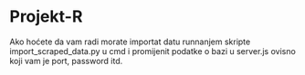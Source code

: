 # Projekt-R
Ako hoćete da vam radi morate importat datu runnanjem skripte import_scraped_data.py u cmd i promijenit podatke o bazi u server.js ovisno koji vam je port, password itd.
